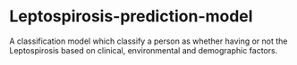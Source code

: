 # Leptospirosis-prediction-model
A classification model which classify a person as whether having or not the Leptospirosis based on clinical, environmental and demographic factors.
